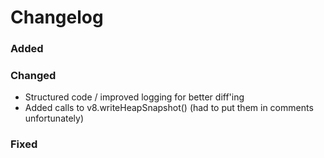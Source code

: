 # Changelog

### Added

### Changed
- Structured code / improved logging for better diff'ing
- Added calls to v8.writeHeapSnapshot() (had to put them in comments unfortunately)

### Fixed
